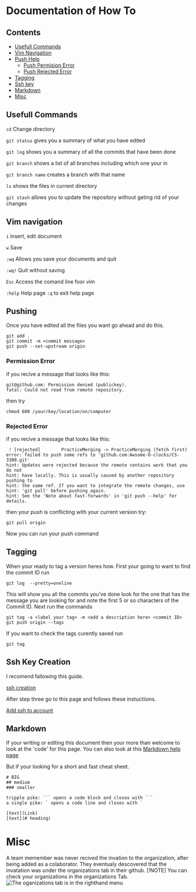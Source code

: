 # Documentation of How To
## Contents
- [Usefull Commands](#Usefull-Commands)
- [Vim Navigation](#Vim-Navigation)
- [Push Help](#Pushing)
  - [Push Permision Error](#Permission-Error)
  - [Push Rejected Error](#Rejected-Error)
- [Tagging](#Tagging)
- [Ssh key](#ssh-key-creation)
- [Markdown](#Markdown)
- [Misc](#Misc)
## Usefull Commands

`cd` Change directory 

`git status` gives you a summary of what you have edited

`git log` shows you a summary of all the commits that have been done

`git branch` shows a list of all branches including which one your in

`git branch name` creates a branch with that name

`ls` shows the files in current directory

`git stash` allows you to update the repository without geting rid of your changes

## Vim navigation

`i` Insert, edit document

`w` Save

`:wq` Allows you save your documents and quit

`:wq!` Quit without saving

`Esc` Access the comand line foor vim

`:help` Help page `:q` to exit help page

  
## Pushing
Once you have edited all the files you want go ahead and do this.
```
git add .
git commit -m <commit message>
git push --set-upstream origin
```
### Permission Error
if you recive a message that looks like this:
```
git@github.com: Permission denied (publickey).
fatal: Could not read from remote repository.
```
then try 
```
chmod 600 /your/key/location/on/computer
```
### Rejected Error
if you recive a message that looks like this:
```
 ! [rejected]        PracticeMerging -> PracticeMerging (fetch first)
error: failed to push some refs to 'github.com:Awsome-O-clocks/CS-3300.git'
hint: Updates were rejected because the remote contains work that you do not
hint: have locally. This is usually caused by another repository pushing to
hint: the same ref. If you want to integrate the remote changes, use
hint: 'git pull' before pushing again.
hint: See the 'Note about fast-forwards' in 'git push --help' for details.
```
then your push is conflicting with your current version try:
```
git pull origin
```
Now you can run your push command

## Tagging

When your ready to tag a version heres how. First your going to want to find the commit ID run
```
git log  --pretty=oneline
```
This will show you all the commits you've done look for the one that has the message you are looking for and note the first 5 or so characters of 
the Commit ID.
Next run the commands
```
git tag -a <label your tag> -m <add a description here> <commit ID>
git push origin --tags
```
If you want to check the tags curently saved run
```
git tag
```

## Ssh Key Creation

I recomend fallowing this guide.

[ssh creation](https://docs.github.com/en/authentication/connecting-to-github-with-ssh/generating-a-new-ssh-key-and-adding-it-to-the-ssh-agent)

After step three go to this page and follows these instuctiions.

[Add ssh to account](https://docs.github.com/en/authentication/connecting-to-github-with-ssh/adding-a-new-ssh-key-to-your-github-account)

## Markdown

If your writing or editing this document then your more than welcome to look at the 'code' for this page.
You can also look at this [Markdown help page](https://docs.github.com/en/get-started/writing-on-github/getting-started-with-writing-and-formatting-on-github/basic-writing-and-formatting-syntax)

But if your looking for a short and fast cheat sheet.
```
# BIG
## medium
### smaller

tripple pike: ``` opens a code block and closes with ```
a single pike: ` opens a code line and closes with `

[text](Link)
[text](# heading)

```

# Misc
A team memember was never recived the invation to the organization, after being added as a colaborator.
They eventualy descovered that the invatation was under the organizations tab in their github.
[!NOTE]
You can check your organizations in the organizations Tab.
![The oganizations tab is in the righthand menu](https://github.com/Awsome-O-clocks/CS-3300/assets/98062325/7009aa90-7e32-4684-bbe0-e5eb5cf616d3)

